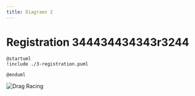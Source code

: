 ```yaml
---
title: Diagrams 2
---
```


# Registration 344434434343r3244

```plantuml
@startuml
!include ./3-registration.puml

@enduml
```

![Drag Racing](Dragster.jpg)

